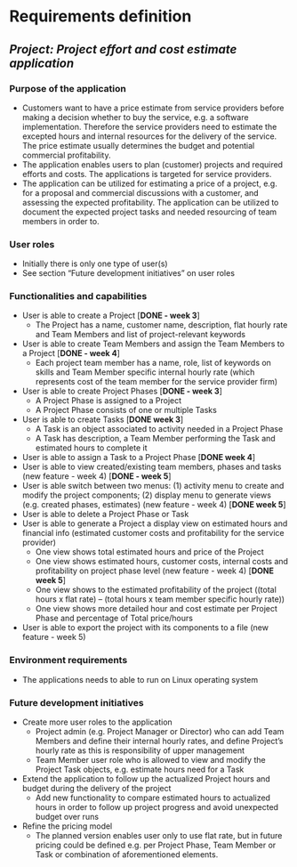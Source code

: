 # **Requirements definition**

## **_Project: Project effort and cost estimate application_**


### **Purpose of the application**

- Customers want to have a price estimate from service providers before making a decision whether to buy the service, e.g. a software implementation. Therefore the service providers need to estimate the excepted hours and internal resources for the delivery of the service. The price estimate usually determines the budget and potential commercial profitability.
- The application enables users to plan (customer) projects and required efforts and costs. The applications is targeted for service providers.
- The application can be utilized for estimating a price of a project, e.g. for a proposal and commercial discussions with a customer, and assessing the expected profitability.
The application can be utilized to document the expected project tasks and needed resourcing of team members in order to.



### **User roles**

- Initially there is only one type of user(s)
- See section “Future development initiatives” on user roles


### **Functionalities and capabilities**

- User is able to create a Project [**DONE - week 3**]
  - The Project has a name, customer name, description, flat hourly rate and Team Members and list of project-relevant keywords
- User is able to create Team Members and assign the Team Members to a Project [**DONE - week 4**]
  - Each project team member has a name, role, list of keywords on skills and Team Member specific internal hourly rate (which represents cost of the team member for the service provider firm)
- User is able to create Project Phases [**DONE - week 3**]
  - A Project Phase is assigned to a Project
  - A Project Phase consists of one or multiple Tasks
- User is able to create Tasks [**DONE week 3**]
  - A Task is an object associated to activity needed in a Project Phase
  - A Task has description, a Team Member performing the Task and estimated hours to complete it
- User is able to assign a Task to a Project Phase [**DONE week 4**]
- User is able to view created/existing team members, phases and tasks (new feature - week 4) [**DONE - week 5**]
- User is able switch between two menus: (1) activity menu to create and modify the project components; (2) display menu to generate views (e.g. created phases, estimates) (new feature - week 4) [**DONE week 5**]
- User is able to delete a Project Phase or Task
- User is able to generate a Project a display view on estimated hours and financial info (estimated customer costs and profitability for the service provider)
  - One view shows total estimated hours and price of the Project
  - One view shows estimated hours, customer costs, internal costs and profitability on project phase level (new feature - week 4) [**DONE week 5**]
  - One view shows to the estimated profitability of the project ((total hours x flat rate) – (total hours x team member specific hourly rate))
  - One view shows more detailed hour and cost estimate per Project Phase and percentage of Total price/hours
- User is able to export the project with its components to a file (new feature - week 5)

### **Environment requirements**

- The applications needs to able to run on Linux operating system

### **Future development initiatives**

- Create more user roles to the application
  - Project admin (e.g. Project Manager or Director) who can add Team Members and define their internal hourly rates, and define Project’s hourly rate as this is responsibility of upper management
  - Team Member user role who is allowed to view and modify the Project Task objects, e.g. estimate hours need for a Task
- Extend the application to follow up the actualized Project hours and budget during the delivery of the project
  - Add new functionality to compare estimated hours to actualized hours in order to follow up project progress and avoid unexpected budget over runs
- Refine the pricing model
  - The planned version enables user only to use flat rate, but in future pricing could be defined e.g. per Project Phase, Team Member or Task or combination of aforementioned elements.

